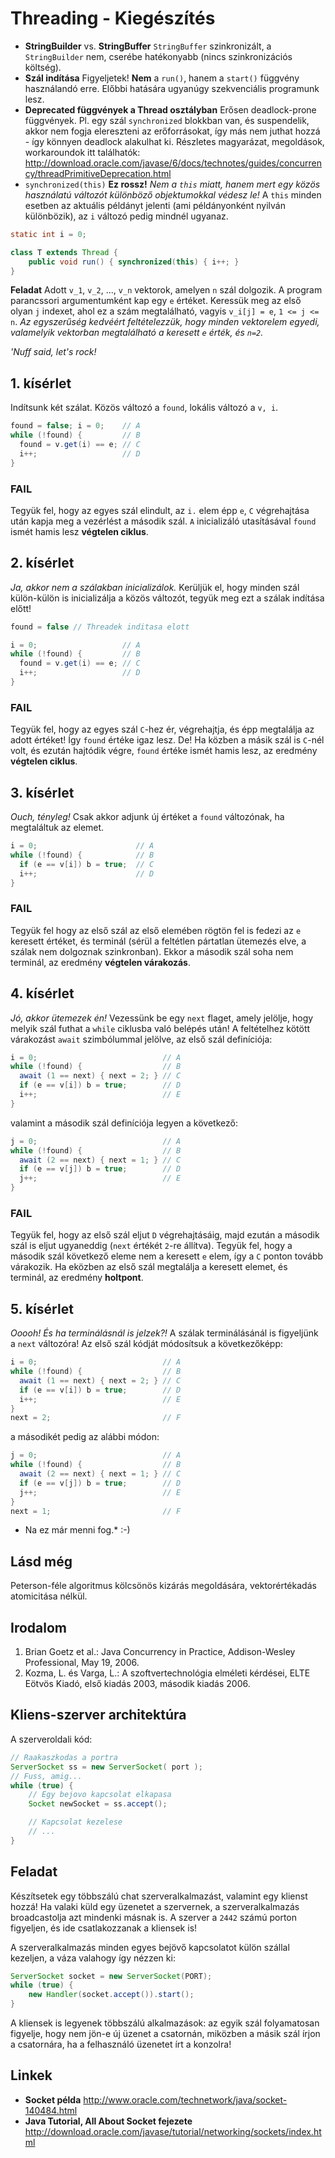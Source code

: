 # Threading - Kiegészítés #

* **StringBuilder** vs. **StringBuffer** `StringBuffer` szinkronizált, a
  `StringBuilder` nem, cserébe hatékonyabb (nincs szinkronizációs költség).
* **Szál indítása** Figyeljetek! **Nem** a `run()`, hanem a `start()` függvény
  használandó erre. Előbbi hatására ugyanúgy szekvenciális programunk lesz.
* **Deprecated függvények a Thread osztályban** Erősen deadlock-prone
  függvények. Pl. egy szál `synchronized` blokkban van, és suspendelik, akkor
  nem fogja elereszteni az erőforrásokat, így más nem juthat hozzá - így könnyen
  deadlock alakulhat ki. Részletes magyarázat, megoldások, workaroundok itt
  találhatók: <http://download.oracle.com/javase/6/docs/technotes/guides/concurrency/threadPrimitiveDeprecation.html>
* `synchronized(this)` **Ez rossz!** *Nem a `this` miatt, hanem mert egy közös használatú változót különböző objektumokkal védesz le!*
  A `this` minden esetben az aktuális példányt jelenti (ami példányonként
  nyilván különbözik), az `i` változó pedig mindnél ugyanaz.  

``` java
static int i = 0;

class T extends Thread {
	public void run() { synchronized(this) { i++; }
}
```


**Feladat** Adott `v_1`, `v_2`, ..., `v_n` vektorok, amelyen `n` szál dolgozik.
A program parancssori argumentumként kap egy `e` értéket. Keressük meg az első
olyan `j` indexet, ahol ez a szám megtalálható, vagyis `v_i[j] = e`,
`1 <= j <= n`. *Az egyszerűség kedvéért feltételezzük, hogy minden vektorelem*
*egyedi, valamelyik vektorban megtalálható a keresett `e` érték, és `n=2`.*

*'Nuff said, let's rock!*

## 1. kísérlet ##
Indítsunk két szálat. Közös változó a `found`, lokális változó a `v, i`.

``` java
found = false; i = 0;    // A
while (!found) {         // B
  found = v.get(i) == e; // C
  i++;                   // D
}
```

### FAIL ###
Tegyük fel, hogy az egyes szál elindult, az `i.` elem épp `e`, `C` végrehajtása
után kapja meg a vezérlést a második szál. `A` inicializáló utasításával `found`
ismét hamis lesz **végtelen ciklus**.

## 2. kísérlet ##
*Ja, akkor nem a szálakban inicializálok.* Kerüljük el, hogy minden szál
külön-külön is inicializálja a közös változót, tegyük meg ezt a szálak indítása
előtt!

``` java
found = false // Threadek inditasa elott

i = 0;                   // A
while (!found) {         // B
  found = v.get(i) == e; // C
  i++;                   // D
}
```

### FAIL ###
Tegyük fel, hogy az egyes szál `C`-hez ér, végrehajtja, és épp megtalálja az
adott értéket! Így `found` értéke igaz lesz. De! Ha közben a másik szál is
`C`-nél volt, és ezután hajtódik végre, `found` értéke ismét hamis lesz, az
eredmény **végtelen ciklus**.

## 3. kísérlet ##
*Ouch, tényleg!* Csak akkor adjunk új értéket a `found` változónak, ha
megtaláltuk az elemet.

``` java
i = 0;                      // A
while (!found) {            // B
  if (e == v[i]) b = true;  // C
  i++;                      // D
}
```

### FAIL ###
Tegyük fel hogy az első szál az első elemében rögtön fel is fedezi az `e`
keresett értéket, és terminál (sérül a feltétlen pártatlan ütemezés elve, a
szálak nem dolgoznak szinkronban). Ekkor a második szál soha nem terminál, az
eredmény **végtelen várakozás**.

## 4. kísérlet ##
*Jó, akkor ütemezek én!* Vezessünk be egy `next` flaget, amely jelölje, hogy
melyik szál futhat a `while` ciklusba való belépés után! A feltételhez kötött
várakozást `await` szimbólummal jelölve, az első szál definíciója:

``` java
i = 0;                            // A
while (!found) {                  // B
  await (1 == next) { next = 2; } // C
  if (e == v[i]) b = true;        // D
  i++;                            // E
}
```

valamint a második szál definíciója legyen a következő:

``` java
j = 0;                            // A
while (!found) {                  // B
  await (2 == next) { next = 1; } // C
  if (e == v[j]) b = true;        // D
  j++;                            // E
}
```

### FAIL ###
Tegyük fel, hogy az első szál eljut `D` végrehajtásáig, majd ezután a második
szál is eljut ugyaneddig (`next` értékét `2`-re állítva). Tegyük fel, hogy a
második szál következő eleme nem a keresett `e` elem, így a `C` ponton tovább
várakozik. Ha eközben az első szál megtalálja a keresett elemet, és terminál, az
eredmény **holtpont**.

## 5. kísérlet ##
*Ooooh! És ha terminálásnál is jelzek?!* A szálak terminálásánál is figyeljünk a
`next` változóra! Az első szál kódját módosítsuk a következőképp:

``` java
i = 0;                            // A
while (!found) {                  // B
  await (1 == next) { next = 2; } // C
  if (e == v[i]) b = true;        // D
  i++;                            // E
}
next = 2;                         // F
```

a másodikét pedig az alábbi módon:

``` java
j = 0;                            // A
while (!found) {                  // B
  await (2 == next) { next = 1; } // C
  if (e == v[j]) b = true;        // D
  j++;                            // E
}
next = 1;                         // F
```

* Na ez már menni fog.* :-)

## Lásd még ##
Peterson-féle algoritmus kölcsönös kizárás megoldására, vektorértékadás atomicitása nélkül.

## Irodalom ##
1. Brian Goetz et al.: Java Concurrency in Practice, Addison-Wesley
   Professional, May 19, 2006.
2. Kozma, L. és Varga, L.: A szoftvertechnológia elméleti kérdései, ELTE Eötvös
   Kiadó, első kiadás 2003, második kiadás 2006.

## Kliens-szerver architektúra ##
A szerveroldali kód:

``` java
// Raakaszkodas a portra
ServerSocket ss = new ServerSocket( port );
// Fuss, amig...
while (true) {
    // Egy bejovo kapcsolat elkapasa
    Socket newSocket = ss.accept();

    // Kapcsolat kezelese
    // ...
}
```

## Feladat ##
Készítsetek egy többszálú chat szerveralkalmazást, valamint egy klienst hozzá!
Ha valaki küld egy üzenetet a szervernek, a szerveralkalmazás broadcastolja azt
mindenki másnak is. A szerver a `2442` számú porton figyeljen, és ide
csatlakozzanak a kliensek is!

A szerveralkalmazás minden egyes bejövő kapcsolatot külön szállal kezeljen, a
váza valahogy így nézzen ki:

``` java
ServerSocket socket = new ServerSocket(PORT);
while (true) {
	new Handler(socket.accept()).start();
}
```

A kliensek is legyenek többszálú alkalmazások: az egyik szál folyamatosan
figyelje, hogy nem jön-e új üzenet a csatornán, miközben a másik szál írjon a
csatornára, ha a felhasználó üzenetet írt a konzolra!

## Linkek ##
* **Socket példa** <http://www.oracle.com/technetwork/java/socket-140484.html>
* **Java Tutorial, All About Socket fejezete** <http://download.oracle.com/javase/tutorial/networking/sockets/index.html>

